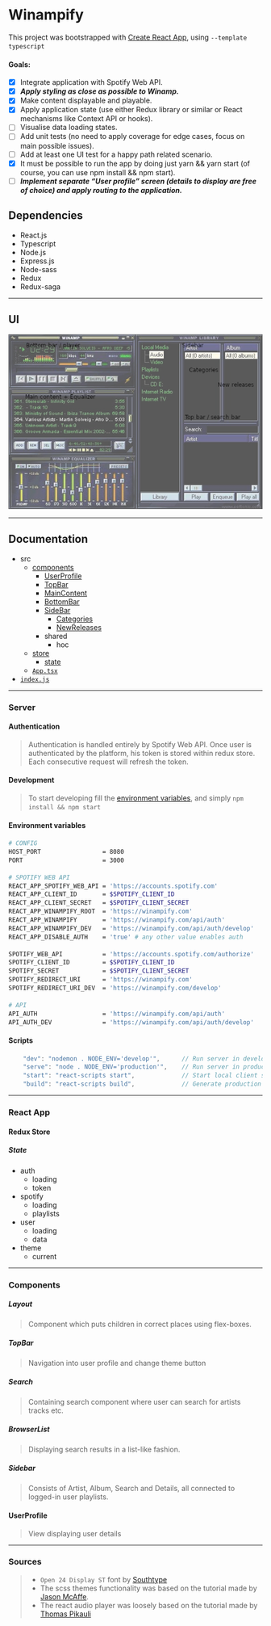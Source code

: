 # Winampify
This project was bootstrapped with [Create React App](https://github.com/facebook/create-react-app), using `--template typescript`
#### Goals:
- [X] Integrate application with Spotify Web API.
- [X] ***Apply styling as close as possible to Winamp.***
- [X] Make content displayable and playable.
- [X] Apply application state (use either Redux library or similar or React mechanisms like
Context API or hooks).
- [ ] Visualise data loading states.
- [ ] Add unit tests (no need to apply coverage for edge cases, focus on main possible
issues).
- [ ] Add at least one UI test for a happy path related scenario.
- [X] It must be possible to run the app by doing just yarn &amp;&amp; yarn start (of course,
you can use npm install &amp;&amp; npm start).
- [ ] ***Implement separate “User profile” screen (details to display are free of choice) and
apply routing to the application.***

## Dependencies
- React.js
- Typescript
- Node.js
- Express.js
- Node-sass
- Redux 
- Redux-saga

---

## UI
![ui](spotify-winamp-concept.png)

---

## Documentation
- src
    - [components](#components)
        - [UserProfile](#userprofile)
        - [TopBar](#topbar)
        - [MainContent](#maincontent)
        - [BottomBar](#bottombar)
        - [SideBar](#sidebar)
            - [Categories](#categories)
            - [NewReleases](#newreleases)
        - shared
            - hoc
    - [store](#redux-store)
        - [state](#state)
    - [`App.tsx`](#react-app)
- [`index.js`](#server)

---

### Server
#### Authentication
> Authentication is handled entirely by Spotify Web API. Once user is authenticated by the platform, his token is stored within redux store. Each consecutive request will refresh the token.

#### Development
> To start developing fill the [environment variables](#environment-variables), and simply `npm install && npm start`
#### Environment variables
```sh
# CONFIG
HOST_PORT                 = 8080
PORT                      = 3000

# SPOTIFY WEB API
REACT_APP_SPOTIFY_WEB_API = 'https://accounts.spotify.com'
REACT_APP_CLIENT_ID       = $SPOTIFY_CLIENT_ID
REACT_APP_CLIENT_SECRET   = $SPOTIFY_CLIENT_SECRET
REACT_APP_WINAMPIFY_ROOT  = 'https://winampify.com'
REACT_APP_WINAMPIFY       = 'https://winampify.com/api/auth'
REACT_APP_WINAMPIFY_DEV   = 'https://winampify.com/api/auth/develop'
REACT_APP_DISABLE_AUTH    = 'true' # any other value enables auth

SPOTIFY_WEB_API           = 'https://accounts.spotify.com/authorize'
SPOTIFY_CLIENT_ID         = $SPOTIFY_CLIENT_ID
SPOTIFY_SECRET            = $SPOTIFY_CLIENT_SECRET
SPOTIFY_REDIRECT_URI      = 'https://winampify.com'
SPOTIFY_REDIRECT_URI_DEV  = 'https://winampify.com/develop'

# API
API_AUTH                  = 'https://winampify.com/api/auth'
API_AUTH_DEV              = 'https://winampify.com/api/auth/develop'
```

#### Scripts
```javascript
    "dev": "nodemon . NODE_ENV='develop'",      // Run server in development mode
    "serve": "node . NODE_ENV='production'",    // Run server in production mode
    "start": "react-scripts start",             // Start local client server
    "build": "react-scripts build",             // Generate production build with CRA
```

---

### React App

#### Redux Store
##### State
- auth
    - loading
    - token
- spotify
    - loading
    - playlists
- user
    - loading
    - data
- theme
    - current

---

### Components 
##### Layout
> Component which puts children in correct places using flex-boxes.

##### TopBar
> Navigation into user profile and change theme button

##### Search 
> Containing search component where user can search for artists tracks etc.

##### BrowserList
> Displaying search results in a list-like fashion.

##### Sidebar
> Consists of Artist, Album, Search and Details, all connected to logged-in user playlists.

#### UserProfile
> View displaying user details

---

### Sources
> - ``Open 24 Display ST`` font by [Southtype](https://www.dafont.com/south-type.d5515)
> - The scss themes functionality was based on the tutorial made by [Jason McAffe](https://medium.com/@jasonlmcaffee/theming-with-react-and-sass-c7a6882fd26b).
> - The react audio player was loosely based on the tutorial made by [Thomas Pikauli](https://dev.to/ma5ly/lets-make-a-little-audio-player-in-react-p4p)
